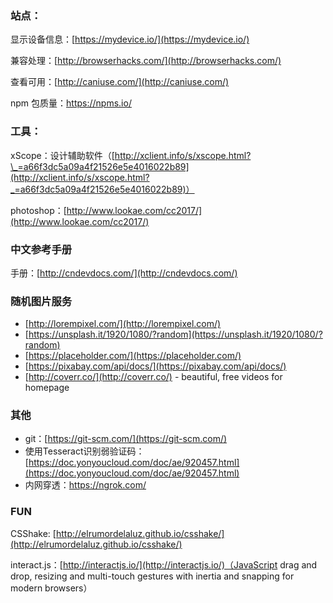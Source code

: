### 站点：

显示设备信息：[https://mydevice.io/](https://mydevice.io/)

兼容处理：[http://browserhacks.com/](http://browserhacks.com/)

查看可用：[http://caniuse.com/](http://caniuse.com/)

npm 包质量：https://npms.io/

### 工具：

xScope：设计辅助软件（[http://xclient.info/s/xscope.html?\_=a66f3dc5a09a4f21526e5e4016022b89](http://xclient.info/s/xscope.html?_=a66f3dc5a09a4f21526e5e4016022b89)）

photoshop：[http://www.lookae.com/cc2017/](http://www.lookae.com/cc2017/)

### 中文参考手册

手册：[http://cndevdocs.com/](http://cndevdocs.com/)

### 随机图片服务

* [http://lorempixel.com/](http://lorempixel.com/)
* [https://unsplash.it/1920/1080/?random](https://unsplash.it/1920/1080/?random)
* [https://placeholder.com/](https://placeholder.com/)
* [https://pixabay.com/api/docs/](https://pixabay.com/api/docs/)
* [http://coverr.co/](http://coverr.co/) - beautiful, free videos for homepage 

### 其他

* git：[https://git-scm.com/](https://git-scm.com/)
* 使用Tesseract识别弱验证码：[https://doc.yonyoucloud.com/doc/ae/920457.html](https://doc.yonyoucloud.com/doc/ae/920457.html)
* 内网穿透：https://ngrok.com/

### FUN

CSShake: [http://elrumordelaluz.github.io/csshake/](http://elrumordelaluz.github.io/csshake/)

interact.js：[http://interactjs.io/](http://interactjs.io/)（JavaScript drag and drop, resizing and multi-touch gestures with inertia and snapping for modern browsers）

